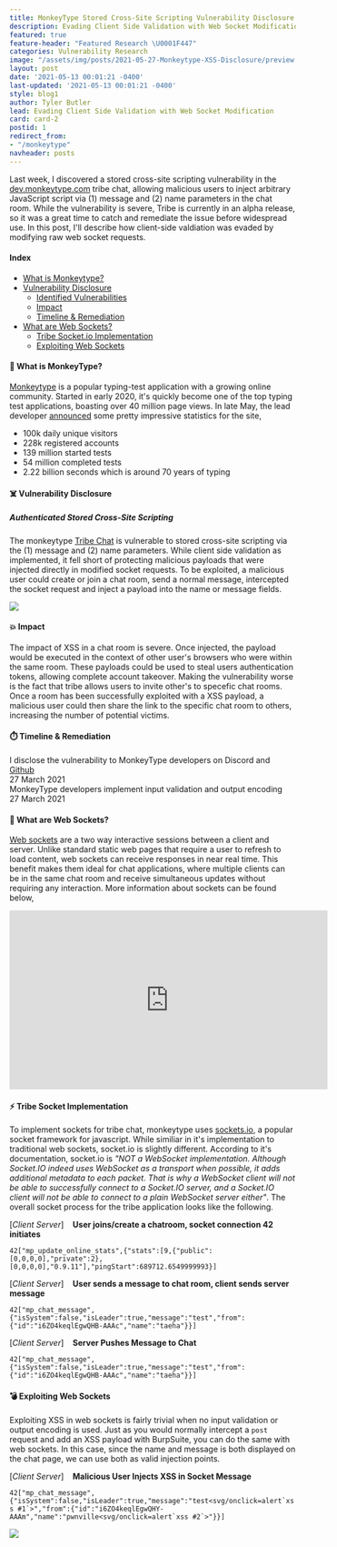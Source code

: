 ```yaml
---
title: MonkeyType Stored Cross-Site Scripting Vulnerability Disclosure
description: Evading Client Side Validation with Web Socket Modification
featured: true
feature-header: "Featured Research \U0001F447"
categories: Vulnerability Research
image: "/assets/img/posts/2021-05-27-Monkeytype-XSS-Disclosure/preview.png"
layout: post
date: '2021-05-13 00:01:21 -0400'
last-updated: '2021-05-13 00:01:21 -0400'
style: blog1
author: Tyler Butler
lead: Evading Client Side Validation with Web Socket Modification
card: card-2
postid: 1
redirect_from:
- "/monkeytype"
navheader: posts
---
```


Last week, I discovered a stored cross-site scripting vulnerability in the <a class="highlighted" href="https://dev.monkeytype.com/tribe">dev.monkeytype.com</a> tribe chat, allowing malicious users to inject arbitrary JavaScript script via (1) message and (2) name parameters in the chat room. While the vulnerability is severe, Tribe is currently in an alpha release, so it was a great time to catch and remediate the issue before widespread use. In this post, I'll describe how client-side valdiation was evaded by modifying raw web socket requests. 

####  **Index**  
+  [What is Monkeytype?]({{page.url}}#-what-is-monkeytype)
+  [Vulnerability Disclosure]({{page.url}}#️-vulnerability-disclosure)
   +  [Identified Vulnerabilities]({{page.url}}#authenticated-stored-cross-site-scripting)
   +  [Impact]({{page.url}}#-impact)
   +  [Timeline & Remediation]({{page.url}}#️-timeline--remediation)
+  [What are Web Sockets?]({{page.url}}#-what-are-web-sockets)
   +  [Tribe Socket.io Implementation]({{page.url}}#-tribe-socket-implementation)
   +  [Exploiting Web Sockets]({{page.url}}#-exploiting-web-sockets)


####  **🙊 What is MonkeyType?**

<a class="highlighted" href="https://monkeytype.com">Monkeytype</a> is a popular typing-test application with a growing online community. Started in early 2020, it's quickly become one of the top typing test applications, boasting over 40 million page views. In late May, the lead developer <a class="highlighted" href="https://discord.com/channels/713194177403420752/715361191995768914/843185608683290635">announced</a> some pretty impressive statistics for the site,
+  100k daily unique visitors
+  228k registered accounts
+  139 million started tests
+  54 million completed tests
+  2.22 billion seconds which is around 70 years of typing

####  **☠️ Vulnerability Disclosure**

#####  **Authenticated Stored Cross-Site Scripting**  

The monkeytype <a class="highlighted" href="https://dev.monkeytype.com/tribe">Tribe Chat</a> is vulnerable to stored cross-site scripting via the (1) message and (2) name parameters. While client side validation as implemented, it fell short of protecting malicious payloads that were injected directly in modified socket requests. To be exploited, a malicious user could create or join a chat room, send a normal message, intercepted the socket request and inject a payload into the name or message fields. 


<div class="row mt-3">
    <div class="center">
        <img class="img-fluid rounded z-depth-1" src="/assets/img/posts/2021-05-27-Monkeytype-XSS-Disclosure/tribe_stored_xss.png">
    </div>
</div>  

#### **💥 Impact**

The impact of XSS in a chat room is severe. Once injected, the payload would be executed in the context of other user's browsers who were within the same room. These payloads could be used to steal users authentication tokens, allowing complete account takeover. Making the vulnerability worse is the fact that tribe allows users to invite other's to specefic chat rooms. Once a room has been successfully exploited with a XSS payload, a malicious user could then share the link to the specific chat room to others, increasing the number of potential victims.  


#### **⏱️ Timeline & Remediation**


  <div class="timeline mt-1 mb-1">
      <div class="tl-item active">
          <div class="tl-dot b-warning"></div>
          <div class="tl-content">
              <div class="">I disclose the vulnerability to MonkeyType developers on Discord and <a class="highlighted" href="https://github.com/Miodec/monkeytype/issues/1476">Github</a></div>
              <div class="tl-date text-muted mt-1">27 March 2021</div>
          </div>
      </div>
      <div class="tl-item">
          <div class="tl-dot b-danger"></div>
          <div class="tl-content">
              <div class="">MonkeyType developers implement input validation and output encoding</div>
              <div class="tl-date text-muted mt-1">27 March 2021</div>
          </div>
      </div>
    </div>

####  **🔌 What are Web Sockets?**  

<a class="highlighted" href="https://developer.mozilla.org/en-US/docs/Web/API/WebSockets_API">Web sockets</a> are a two way interactive sessions between a client and server. Unlike standard static web pages that require a user to refresh to load content, web sockets can receive responses in near real time. This benefit makes them ideal for chat applications, where multiple clients can be in the same chat room and receive simultaneous updates without requiring any interaction. More information about sockets can be found below, 

<iframe width="560" height="315" src="https://www.youtube.com/embed/1BfCnjr_Vjg" title="YouTube video player" frameborder="0" allow="accelerometer; autoplay; clipboard-write; encrypted-media; gyroscope; picture-in-picture" allowfullscreen></iframe>
<br/>


#### **⚡ Tribe Socket Implementation**  

To implement sockets for tribe chat, monkeytype uses <a class="highlighted" href="https://socket.io/">sockets.io</a>, a popular socket framework for javascript. While similiar in it's implementation to traditional web sockets, socket.io is slightly different. According to it's documentation, socket.io is *"NOT a WebSocket implementation. Although Socket.IO indeed uses WebSocket as a transport when possible, it adds additional metadata to each packet. That is why a WebSocket client will not be able to successfully connect to a Socket.IO server, and a Socket.IO client will not be able to connect to a plain WebSocket server either"*. The overall socket process for the tribe application looks like the following.  


[*Client <i class="fas fa-angle-double-left"></i> Server*] &nbsp;&nbsp; **User joins/create a chatroom, socket connection 42 initiates**

`42["mp_update_online_stats",{"stats":[9,{"public":[0,0,0,0],"private":2},[0,0,0,0],"0.9.11"],"pingStart":689712.6549999993}]`

[*Client <i class="fas fa-angle-double-right"></i> Server*] &nbsp;&nbsp; **User sends a message to chat room, client sends server message**

`42["mp_chat_message",{"isSystem":false,"isLeader":true,"message":"test","from":{"id":"i6ZO4keqlEgwQHB-AAAc","name":"taeha"}}]`  

[*Client <i class="fas fa-angle-double-left"></i> Server*] &nbsp;&nbsp; **Server Pushes Message to Chat**  

`42["mp_chat_message",{"isSystem":false,"isLeader":true,"message":"test","from":{"id":"i6ZO4keqlEgwQHB-AAAc","name":"taeha"}}]`


#### **💣 Exploiting Web Sockets**    

Exploiting XSS in web sockets is fairly trivial when no input validation or output encoding is used. Just as you would normally intercept a `post` request and add an XSS payload with BurpSuite, you can do the same with web sockets. In this case, since the name and message is both displayed on the chat page, we can use both as valid injection points.


[*Client <i class="fas fa-angle-double-right"></i> Server*] &nbsp;&nbsp; **Malicious User Injects XSS in Socket Message**  

```42["mp_chat_message",{"isSystem":false,"isLeader":true,"message":"test<svg/onclick=alert`xss #1`>","from":{"id":"i6ZO4keqlEgwQHY-AAAm","name":"pwnville<svg/onclick=alert`xss #2`>"}}]```



<div class="row mt-3">
    <div class="center">
        <img class="img-fluid rounded z-depth-1" src="/assets/img/posts/2021-05-27-Monkeytype-XSS-Disclosure/burp.png">
    </div>
</div>  

